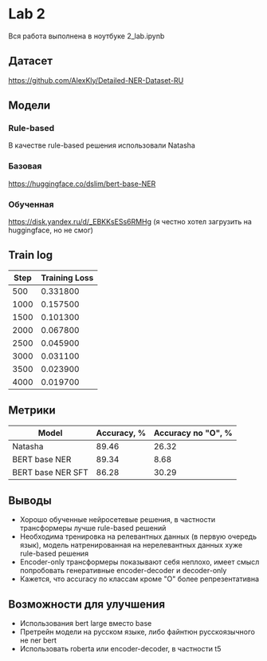 # Lab 2
Вся работа выполнена в ноутбуке 2_lab.ipynb

## Датасет
https://github.com/AlexKly/Detailed-NER-Dataset-RU

## Модели
### Rule-based
В качестве rule-based решения использовали Natasha
### Базовая
https://huggingface.co/dslim/bert-base-NER
### Обученная
https://disk.yandex.ru/d/_EBKKsESs6RMHg (я честно хотел загрузить на huggingface, но не смог)

## Train log

| Step | Training Loss |
| ----- | ----- | 
| 500 | 0.331800 |
| 1000 | 0.157500 |
| 1500 | 0.101300 |
| 2000 | 0.067800 |
| 2500 | 0.045900 |
| 3000 | 0.031100 |
| 3500 | 0.023900 |
| 4000 | 0.019700 |

## Метрики
| Model | Accuracy, % | Accuracy no "O", % |
| ----- | ----- | ----- |
| Natasha | 89.46 | 26.32 |
| BERT base NER | 89.34 | 8.68 |
| BERT base NER SFT | 86.28 | 30.29 |

## Выводы
* Хорошо обученные нейросетевые решения, в частности трансформеры лучше rule-based решений
* Необходима тренировка на релевантных данных (в первую очередь язык), модель натренированная на нерелевантных данных хуже rule-based решения
* Encoder-only трансформеры показывают себя неплохо, имеет смысл попробовать генеративные encoder-decoder и decoder-only
* Кажется, что accuracy по классам кроме "O" более репрезентативна

## Возможности для улучшения
* Использования bert large вместо base
* Претрейн модели на русском языке, либо файнтюн русскоязычного не ner bert
* Использовать roberta или encoder-decoder, в частности t5